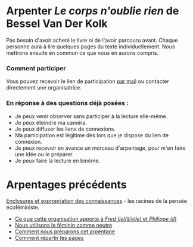 # Arpenter _Le corps n'oublie rien_ de Bessel Van Der Kolk

<script async src="https://tally.so/widgets/embed.js"></script>


Pas besoin d'avoir acheté le livre ni de l'avoir parcouru avant. Chaque personne aura à lire quelques pages du texte individuellement. Nous mettrons ensuite en commun ce que nous en aurons compris.

### Comment participer

Vous pouvez recevoir le lien de participation [par mail](https://tally.so#tally-open=wb99W1&tally-hide-title=1&tally-auto-close=1000) ou contacter directement une organisatrice.

### En réponse à des questions déjà posées :

* Je peux venir observer sans participer à la lecture elle-même.
* Je peux éteindre ma caméra.
* Je peux diffuser les liens de connexions.
* Ma participation est légitime dès lors que je dispose du lien de connexion.
* Je peux recevoir en avance un morceau d'arpentage, pour m'en faire une idée ou le préparer.
* Je peux faire la lecture en binôme.
 
# Arpentages précédents

[Enclosures et expropriation des connaissances](atelier-starhawk-le-temps-des-buchers.md) - les racines de la pensée écoféministe.
- [Ce que cette organisation apporte à _Fred (iel/il/elle)_ et _Philippe (il)_](besoins-nourris.md)
- [Nous utilisons le féminin comme neutre](nous-utilisons-le-féminin-comme-neutre.md)
- [Comment nous préparons cet arpentage](préparation-le-temps-des-bûchers.md)
- [Comment répartir les pages](répartir-pages.md)




